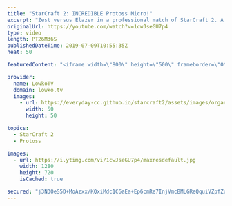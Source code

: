 ```yaml
---
title: "StarCraft 2: INCREDIBLE Protoss Micro!"
excerpt: "Zest versus Elazer in a professional match of StarCraft 2. A ridiculous display of skill by Zest, showcasing some of the best micro and unit control I have ever seen. Even though Zest deals a lot of damage, Elazer reads the situation very well and macros significantly better than the Protoss. Because"
originalUrl: https://youtube.com/watch?v=1cwJseGU7p4
type: video
length: PT26M36S
publishedDateTime: 2019-07-09T10:55:35Z
heat: 50

featuredContent: "<iframe width=\"800\" height=\"500\" frameborder=\"0\" src=\"https://www.youtube.com/embed/1cwJseGU7p4\" allow=\"accelerometer; autoplay; encrypted-media; gyroscope; picture-in-picture\" allowfullscreen></iframe>"

provider:
  name: LowkoTV
  domain: lowko.tv
  images:
    - url: https://everyday-cc.github.io/starcraft2/assets/images/organizations/lowko.tv-50x50.jpg
      width: 50
      height: 50

topics:
  - StarCraft 2
  - Protoss

images:
  - url: https://i.ytimg.com/vi/1cwJseGU7p4/maxresdefault.jpg
    width: 1280
    height: 720
    isCached: true

secured: "j3N3OeS5D+MoAzxx/KQxiMdc1C6aEa+Ep6cmRe7InjVmcBMLGReQquiVZpfZuurrkPR2syOxiq6r8QVlZ/RiGlgZPyicF100rgKijm1oi80ldmTZj4gI/aZHmmNapWgUZo4nsIKOKW1a7V964Sk+Yfzt4GbOU7hjTkErroxcBcgHnRzJedpHm1p2BYMQl7ShEZdnLnrO2hcIDFvihmcJ+aANY2BmrDg+HF/X/8nfSPxmF2EFA1hZZ1GXFbs4teHcwFXxzlNMfcjo9uYLPU3+7SlrpiQ+iIFkF8ExmyDKEzlmvXeibHWVlqZdTUYqRG01BHoNLhgi+PcuyF26/O6ftkm1ndKl+8g2CwBiMREMvZVXsJ55G8p3ei8Q7+BImhIS6ZcShg2d7lmCRSzxJHdkaSs9hnPCFvTOsT8f55dYurk=;m2EA5I4uKfhHMYUtlUEsOg=="
---
```



